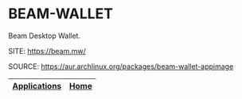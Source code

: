# BEAM-WALLET

 Beam Desktop Wallet.

 SITE: https://beam.mw/

 SOURCE: https://aur.archlinux.org/packages/beam-wallet-appimage

 | [Applications](https://portable-linux-apps.github.io/apps.html) | [Home](https://portable-linux-apps.github.io)
 | --- | --- |
